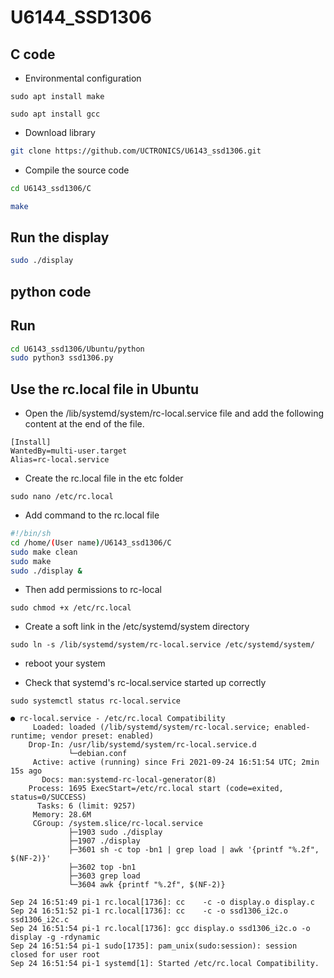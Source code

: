 # U6144_SSD1306

## C code
- Environmental configuration
```
sudo apt install make
```
```
sudo apt install gcc
```
- Download library 
```bash
git clone https://github.com/UCTRONICS/U6143_ssd1306.git
```
- Compile the source code 
```bash
cd U6143_ssd1306/C 
```
```bash
make 
```
## Run the display
```bash 
sudo ./display 
```

## python code


## Run
```bash
cd U6143_ssd1306/Ubuntu/python
sudo python3 ssd1306.py
```

## Use the rc.local file in Ubuntu

- Open the /lib/systemd/system/rc-local.service file and add the following content at the end of the file.
```
[Install]
WantedBy=multi-user.target
Alias=rc-local.service
```

- Create the rc.local file in the etc folder
```
sudo nano /etc/rc.local
```
- Add command to the rc.local file
```bash
#!/bin/sh
cd /home/(User name)/U6143_ssd1306/C
sudo make clean
sudo make
sudo ./display &
```
- Then add permissions to rc-local
```
sudo chmod +x /etc/rc.local
```
- Create a soft link in the /etc/systemd/system directory
```
sudo ln -s /lib/systemd/system/rc-local.service /etc/systemd/system/
```

- reboot your system

- Check that systemd's rc-local.service started up correctly
```
sudo systemctl status rc-local.service

● rc-local.service - /etc/rc.local Compatibility
     Loaded: loaded (/lib/systemd/system/rc-local.service; enabled-runtime; vendor preset: enabled)
    Drop-In: /usr/lib/systemd/system/rc-local.service.d
             └─debian.conf
     Active: active (running) since Fri 2021-09-24 16:51:54 UTC; 2min 15s ago
       Docs: man:systemd-rc-local-generator(8)
    Process: 1695 ExecStart=/etc/rc.local start (code=exited, status=0/SUCCESS)
      Tasks: 6 (limit: 9257)
     Memory: 28.6M
     CGroup: /system.slice/rc-local.service
             ├─1903 sudo ./display
             ├─1907 ./display
             ├─3601 sh -c top -bn1 | grep load | awk '{printf "%.2f", $(NF-2)}'
             ├─3602 top -bn1
             ├─3603 grep load
             └─3604 awk {printf "%.2f", $(NF-2)}

Sep 24 16:51:49 pi-1 rc.local[1736]: cc    -c -o display.o display.c
Sep 24 16:51:52 pi-1 rc.local[1736]: cc    -c -o ssd1306_i2c.o ssd1306_i2c.c
Sep 24 16:51:54 pi-1 rc.local[1736]: gcc display.o ssd1306_i2c.o -o display -g -rdynamic
Sep 24 16:51:54 pi-1 sudo[1735]: pam_unix(sudo:session): session closed for user root
Sep 24 16:51:54 pi-1 systemd[1]: Started /etc/rc.local Compatibility.
```
